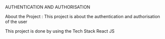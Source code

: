 AUTHENTICATION AND AUTHORISATION

About the Project : This project is about the authentication and authorisation of the user

This project is done by using the Tech Stack React JS
